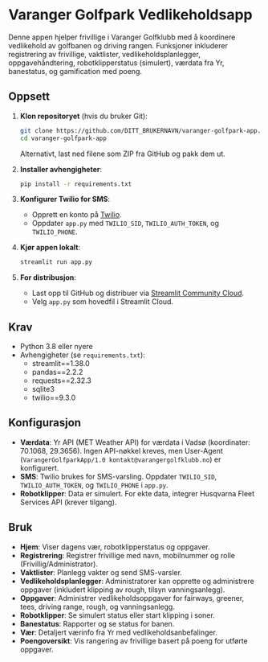 # Varanger Golfpark Vedlikeholdsapp

Denne appen hjelper frivillige i Varanger Golfklubb med å koordinere vedlikehold av golfbanen og driving rangen. Funksjoner inkluderer registrering av frivillige, vaktlister, vedlikeholdsplanlegger, oppgavehåndtering, robotklipperstatus (simulert), værdata fra Yr, banestatus, og gamification med poeng.

## Oppsett

1. **Klon repositoryet** (hvis du bruker Git):
   ```bash
   git clone https://github.com/DITT_BRUKERNAVN/varanger-golfpark-app.git
   cd varanger-golfpark-app
   ```
   Alternativt, last ned filene som ZIP fra GitHub og pakk dem ut.

2. **Installer avhengigheter**:
   ```bash
   pip install -r requirements.txt
   ```

3. **Konfigurer Twilio for SMS**:
   - Opprett en konto på [Twilio](https://www.twilio.com).
   - Oppdater `app.py` med `TWILIO_SID`, `TWILIO_AUTH_TOKEN`, og `TWILIO_PHONE`.

4. **Kjør appen lokalt**:
   ```bash
   streamlit run app.py
   ```

5. **For distribusjon**:
   - Last opp til GitHub og distribuer via [Streamlit Community Cloud](https://share.streamlit.io).
   - Velg `app.py` som hovedfil i Streamlit Cloud.

## Krav
- Python 3.8 eller nyere
- Avhengigheter (se `requirements.txt`):
  - streamlit==1.38.0
  - pandas==2.2.2
  - requests==2.32.3
  - sqlite3
  - twilio==9.3.0

## Konfigurasjon
- **Værdata**: Yr API (MET Weather API) for værdata i Vadsø (koordinater: 70.1068, 29.3656). Ingen API-nøkkel kreves, men User-Agent (`VarangerGolfparkApp/1.0 kontakt@varangergolfklubb.no`) er konfigurert.
- **SMS**: Twilio brukes for SMS-varsling. Oppdater `TWILIO_SID`, `TWILIO_AUTH_TOKEN`, og `TWILIO_PHONE` i `app.py`.
- **Robotklipper**: Data er simulert. For ekte data, integrer Husqvarna Fleet Services API (krever tilgang).

## Bruk
- **Hjem**: Viser dagens vær, robotklipperstatus og oppgaver.
- **Registrering**: Registrer frivillige med navn, mobilnummer og rolle (Frivillig/Administrator).
- **Vaktlister**: Planlegg vakter og send SMS-varsler.
- **Vedlikeholdsplanlegger**: Administratorer kan opprette og administrere oppgaver (inkludert klipping av rough, tilsyn vanningsanlegg).
- **Oppgaver**: Administrer vedlikeholdsoppgaver for fairways, greener, tees, driving range, rough, og vanningsanlegg.
- **Robotklipper**: Se simulert status eller start klipping i soner.
- **Banestatus**: Rapporter og se status for banen.
- **Vær**: Detaljert værinfo fra Yr med vedlikeholdsanbefalinger.
- **Poengoversikt**: Vis rangering av frivillige basert på poeng for utførte oppgaver.